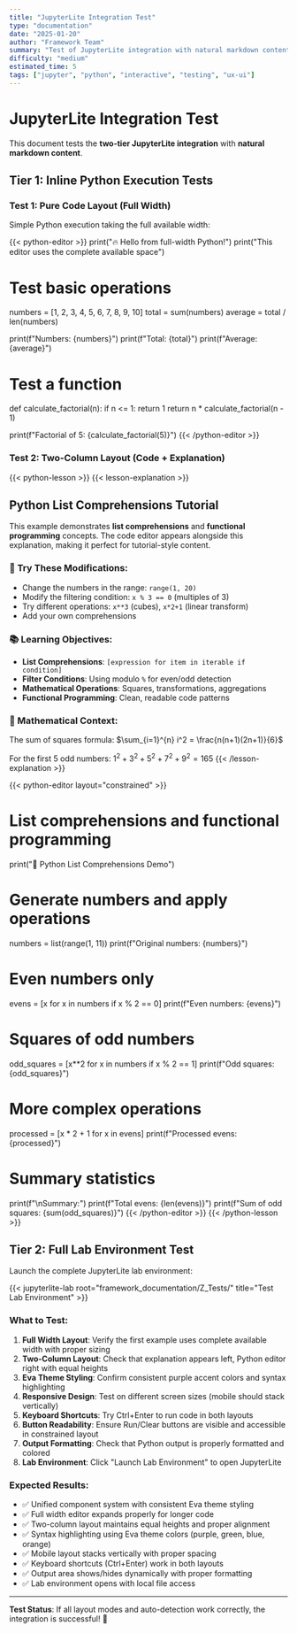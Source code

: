 ```yaml
---
title: "JupyterLite Integration Test"
type: "documentation"
date: "2025-01-20"
author: "Framework Team"
summary: "Test of JupyterLite integration with natural markdown content"
difficulty: "medium"
estimated_time: 5
tags: ["jupyter", "python", "interactive", "testing", "ux-ui"]
---
```


# JupyterLite Integration Test

This document tests the **two-tier JupyterLite integration** with **natural markdown content**.

## Tier 1: Inline Python Execution Tests

### Test 1: Pure Code Layout (Full Width)

Simple Python execution taking the full available width:

{{< python-editor >}}
print("🔥 Hello from full-width Python!")
print("This editor uses the complete available space")

# Test basic operations
numbers = [1, 2, 3, 4, 5, 6, 7, 8, 9, 10]
total = sum(numbers)
average = total / len(numbers)

print(f"Numbers: {numbers}")
print(f"Total: {total}")
print(f"Average: {average}")

# Test a function
def calculate_factorial(n):
    if n <= 1:
        return 1
    return n * calculate_factorial(n - 1)

print(f"Factorial of 5: {calculate_factorial(5)}")
{{< /python-editor >}}

### Test 2: Two-Column Layout (Code + Explanation)

{{< python-lesson >}}
  {{< lesson-explanation >}}
  ## Python List Comprehensions Tutorial

  This example demonstrates **list comprehensions** and **functional programming** concepts. The code editor appears alongside this explanation, making it perfect for tutorial-style content.

  ### 🎯 Try These Modifications:
  - Change the numbers in the range: `range(1, 20)`
  - Modify the filtering condition: `x % 3 == 0` (multiples of 3)
  - Try different operations: `x**3` (cubes), `x*2+1` (linear transform)
  - Add your own comprehensions

  ### 📚 Learning Objectives:
  - **List Comprehensions**: `[expression for item in iterable if condition]`
  - **Filter Conditions**: Using modulo `%` for even/odd detection
  - **Mathematical Operations**: Squares, transformations, aggregations
  - **Functional Programming**: Clean, readable code patterns

  ### 🧮 Mathematical Context:
  The sum of squares formula: $\sum_{i=1}^{n} i^2 = \frac{n(n+1)(2n+1)}{6}$

  For the first 5 odd numbers: $1^2 + 3^2 + 5^2 + 7^2 + 9^2 = 165$
  {{< /lesson-explanation >}}
  
  {{< python-editor layout="constrained" >}}
# List comprehensions and functional programming
print("🐍 Python List Comprehensions Demo")

# Generate numbers and apply operations
numbers = list(range(1, 11))
print(f"Original numbers: {numbers}")

# Even numbers only
evens = [x for x in numbers if x % 2 == 0]
print(f"Even numbers: {evens}")

# Squares of odd numbers
odd_squares = [x**2 for x in numbers if x % 2 == 1]
print(f"Odd squares: {odd_squares}")

# More complex operations
processed = [x * 2 + 1 for x in evens]
print(f"Processed evens: {processed}")

# Summary statistics
print(f"\nSummary:")
print(f"Total evens: {len(evens)}")
print(f"Sum of odd squares: {sum(odd_squares)}")
  {{< /python-editor >}}
{{< /python-lesson >}}



## Tier 2: Full Lab Environment Test

Launch the complete JupyterLite lab environment:

{{< jupyterlite-lab root="framework_documentation/Z_Tests/" title="Test Lab Environment" >}}

### What to Test:

1. **Full Width Layout**: Verify the first example uses complete available width with proper sizing
2. **Two-Column Layout**: Check that explanation appears left, Python editor right with equal heights
3. **Eva Theme Styling**: Confirm consistent purple accent colors and syntax highlighting
4. **Responsive Design**: Test on different screen sizes (mobile should stack vertically)
5. **Keyboard Shortcuts**: Try Ctrl+Enter to run code in both layouts
6. **Button Readability**: Ensure Run/Clear buttons are visible and accessible in constrained layout
7. **Output Formatting**: Check that Python output is properly formatted and colored
8. **Lab Environment**: Click "Launch Lab Environment" to open JupyterLite

### Expected Results:
- ✅ Unified component system with consistent Eva theme styling
- ✅ Full width editor expands properly for longer code
- ✅ Two-column layout maintains equal heights and proper alignment
- ✅ Syntax highlighting using Eva theme colors (purple, green, blue, orange)
- ✅ Mobile layout stacks vertically with proper spacing
- ✅ Keyboard shortcuts (Ctrl+Enter) work in both layouts
- ✅ Output area shows/hides dynamically with proper formatting
- ✅ Lab environment opens with local file access

---

**Test Status**: If all layout modes and auto-detection work correctly, the integration is successful! 🎉 